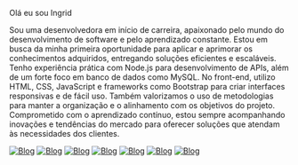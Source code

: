  Olá eu sou Ingrid 

Sou uma desenvolvedora em início de carreira, apaixonado pelo mundo do desenvolvimento de software e pelo aprendizado constante. Estou em busca da minha primeira oportunidade para aplicar e aprimorar os conhecimentos adquiridos, entregando soluções eficientes e escaláveis. Tenho experiência prática com Node.js para desenvolvimento de APIs, além de um forte foco em banco de dados como MySQL. No front-end, utilizo HTML, CSS, JavaScript e frameworks como Bootstrap para criar interfaces responsivas e de fácil uso. Também valorizamos o uso de metodologias para manter a organização e o alinhamento com os objetivos do projeto. Comprometido com o aprendizado contínuo, estou sempre acompanhando inovações e tendências do mercado para oferecer soluções que atendam às necessidades dos clientes.

[![Blog]( https://img.shields.io/badge/HTML5-E34F26?style=for-the-badge&logo=html5&logoColor=white)](ingmoroliveira3374@gmail.com)
[![Blog]( https://img.shields.io/badge/CSS-239120?&style=for-the-badge&logo=css3&logoColor=white)](ingmoroliveira3374@gmail.com)
[![Blog]( https://img.shields.io/badge/20%-JavaScript-F7DF1E?style=for-the-badgelogo=javascriptlogoColor=black)](ingmoroliveira3374@gmail.com)
[![Blog]( https://img.shields.io/badge/TypeScript-007ACC?style=for-the-badge&logo=typescript&logoColor=white)](ingmoroliveira3374@gmail.com)
[![Blog]( https://img.shields.io/badge/Node.js-43853D?style=for-the-badge&logo=node.js&logoColor=white)](ingmoroliveira3374@gmail.com)
[![Blog]( https://img.shields.io/badge/Bootstrap-563D7C?style=for-the-badge&logo=bootstrap&logoColor=white)](ingmoroliveira3374@gmail.com)
[![Blog]( https://img.shields.io/badge/MySQL-00000F?style=for-the-badge&logo=mysql&logoColor=white)](ingmoroliveira3374@gmail.com)
